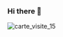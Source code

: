 ### Hi there 👋

<!--
**Rabenco/Rabenco** is a ✨ _special_ ✨ repository because its `README.md` (this file) appears on your GitHub profile.

Here are some ideas to get you started:

- 🔭 I’m currently working on data sciences
- 🌱 I’m currently learning EVERYTHING!!
- 👯 I’m looking to collaborate on health project
- 🤔 I’m looking for help with SQL requests
- 💬 Ask me about botanic and ornithology :))
- 📫 How to reach me: chrisrabenco@gmail.com
- ⚡ Fun fact: i write short stories with suspense !!!
-->
![carte_visite_15](https://user-images.githubusercontent.com/71134226/117302241-b40ea080-ae7b-11eb-89d6-b5dcab1affe4.gif)
